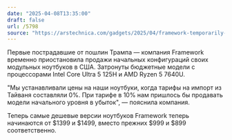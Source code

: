 ```yaml
---
date: "2025-04-08T13:35:00"
draft: false
url: /5798
source: "https://arstechnica.com/gadgets/2025/04/framework-temporarily-pausing-some-laptop-sales-because-of-new-tariffs/"
---
```


Первые пострадавшие от пошлин Трампа — компания Framework временно приостановила продажи начальных конфигураций своих модульных ноутбуков в США. Затронуты бюджетные модели с процессорами Intel Core Ultra 5 125H и AMD Ryzen 5 7640U.

"Мы устанавливали цены на наши ноутбуки, когда тарифы на импорт из Тайваня составляли 0%. При тарифе в 10% нам пришлось бы продавать модели начального уровня в убыток", — пояснила компания.

Теперь самые дешевые версии ноутбуков Framework теперь начинаются от $1399 и $1499, вместо прежних $999 и $899 соответственно.